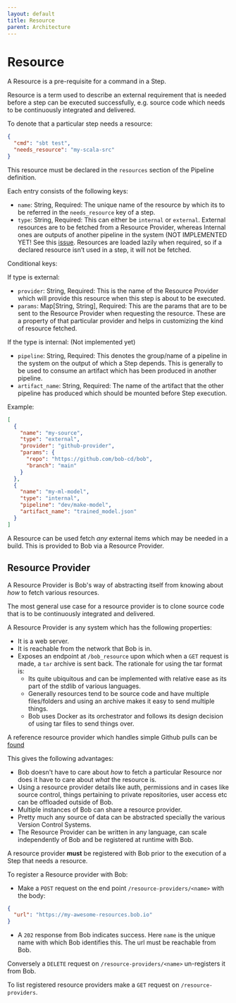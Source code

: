 ```yaml
---
layout: default
title: Resource
parent: Architecture
---
```


# Resource

A Resource is a pre-requisite for a command in a Step.

Resource is a term used to describe an external requirement that is needed before a step
can be executed successfully, e.g. source code which needs to be continuously integrated and delivered.

To denote that a particular step needs a resource:

```json
{
  "cmd": "sbt test",
  "needs_resource": "my-scala-src"
}
```
This resource must be declared in the `resources` section of the Pipeline definition.

Each entry consists of the following keys:
- `name`: String, Required: The unique name of the resource by which its to be referred in the `needs_resource` key of a step.
- `type`: String, Required: This can either be `internal` or `external`. External resources are to be fetched from a Resource Provider, whereas Internal ones are outputs of another pipeline in the system (NOT IMPLEMENTED YET! See this [issue](https://github.com/bob-cd/bob/issues/42). Resources are loaded lazily when required, so if a declared resource isn’t used in a step, it will not be fetched.

Conditional keys:

If type is external:
- `provider`: String, Required: This is the name of the Resource Provider which will provide this resource when this step is about to be executed.
- `params`: Map[String, String], Required: This are the params that are to be sent to the Resource Provider when requesting the resource. These are a property of that particular provider and helps in customizing the kind of resource fetched.

If the type is internal: (Not implemented yet)
- `pipeline`: String, Required: This denotes the group/name of a pipeline in the system on the output of which a Step depends. This is generally to be used to consume an artifact which has been produced in another pipeline.
- `artifact_name`: String, Required: The name of the artifact that the other pipeline has produced which should be mounted before Step execution.

Example:
```json
[
  {
    "name": "my-source",
    "type": "external",
    "provider": "github-provider",
    "params": {
      "repo": "https://github.com/bob-cd/bob",
      "branch": "main"
    }
  },
  {
    "name": "my-ml-model",
    "type": "internal",
    "pipeline": "dev/make-model",
    "artifact_name": "trained_model.json"
  }
]
```

A Resource can be used fetch _any_ external items which may be needed in a build.
This is provided to Bob via a Resource Provider.

## Resource Provider

A Resource Provider is Bob's way of abstracting itself from knowing about _how_ to fetch
various resources.

The most general use case for a resource provider is to clone source code that is to be
continuously integrated and delivered.

A Resource Provider is any system which has the following properties:
- It is a web server.
- It is reachable from the network that Bob is in.
- Exposes an endpoint at `/bob_resource` upon which when a `GET` request is made,
  a `tar` archive is sent back. The rationale for using the tar format is:
    - Its quite ubiquitous and can be implemented with relative ease as its part of the stdlib of various languages.
    - Generally resources tend to be source code and have multiple files/folders and
      using an archive makes it easy to send multiple things.
    - Bob uses Docker as its orchestrator and follows its design decision of using tar files to send things over.

A reference resource provider which handles simple Github pulls can be [found](https://github.com/bob-cd/resource-git)

This gives the following advantages:
- Bob doesn't have to care about _how_ to fetch a particular Resource nor does it have to care about _what_
  the resource is.
- Using a resource provider details like auth, permissions and in cases like source control, things pertaining
  to private repositories, user access etc can be offloaded outside of Bob.
- Multiple instances of Bob can share a resource provider.
- Pretty much any source of data can be abstracted specially the various Version Control Systems.
- The Resource Provider can be written in any language, can scale independently of Bob and be
  registered at runtime with Bob.

A resource provider **must** be registered with Bob prior to the execution of a Step that needs a resource.

To register a Resource provider with Bob:
- Make a `POST` request on the end point `/resource-providers/<name>` with the body:
```json
{
  "url": "https://my-awesome-resources.bob.io"
}
```
- A `202` response from Bob indicates success.
Here `name` is the unique name with which Bob identifies this. The url must be reachable from Bob.

Conversely a `DELETE` request on `/resource-providers/<name>` un-registers it from Bob.

To list registered resource providers make a `GET` request on `/resource-providers`.
